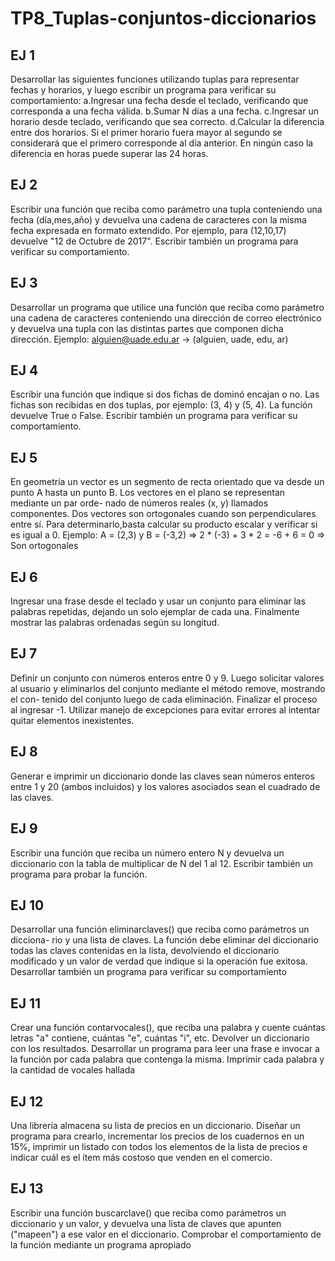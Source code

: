 # TP8_Tuplas-conjuntos-diccionarios
## EJ 1
Desarrollar las siguientes funciones utilizando tuplas para representar fechas y horarios, y luego escribir un programa para verificar su comportamiento:
a.Ingresar una fecha desde el teclado, verificando que corresponda a una fecha válida. 
b.Sumar N días a una fecha. 
c.Ingresar un horario desde teclado, verificando que sea correcto. 
d.Calcular la diferencia entre dos horarios. Si el primer horario fuera mayor al segundo se considerará que el primero corresponde al día anterior. En ningún caso la diferencia en horas puede superar las 24 horas.
## EJ 2
Escribir una función que reciba como parámetro una tupla conteniendo una fecha (día,mes,año) y devuelva una cadena de caracteres con la misma fecha expresada en formato extendido. Por ejemplo, para (12,10,17) devuelve "12 de Octubre de 2017". Escribir también un programa para verificar su comportamiento.
## EJ 3
Desarrollar un programa que utilice una función que reciba como parámetro una cadena de caracteres conteniendo una dirección de correo electrónico y devuelva una tupla con las distintas partes que componen dicha dirección. Ejemplo: alguien@uade.edu.ar -> (alguien, uade, edu, ar)
## EJ 4
Escribir una función que indique si dos fichas de dominó encajan o no. Las fichas son recibidas en dos tuplas, por ejemplo: (3, 4) y (5, 4). La función devuelve True o False. Escribir también un programa para verificar su comportamiento.
## EJ 5
En geometría un vector es un segmento de recta orientado que va desde un punto A hasta un punto B. Los vectores en el plano se representan mediante un par orde- nado de números reales (x, y) llamados componentes. 
Dos vectores son ortogonales cuando son perpendiculares entre sí. Para determinarlo,basta calcular su producto escalar y verificar si es igual a 0. Ejemplo: A = (2,3) y B = (-3,2) => 2 * (-3) + 3 * 2 = -6 + 6 = 0 => Son ortogonales
## EJ 6
Ingresar una frase desde el teclado y usar un conjunto para eliminar las palabras repetidas, dejando un solo ejemplar de cada una. Finalmente mostrar las palabras ordenadas según su longitud.
## EJ 7
Definir un conjunto con números enteros entre 0 y 9. Luego solicitar valores al usuario y eliminarlos del conjunto mediante el método remove, mostrando el con- tenido del conjunto luego de cada eliminación. Finalizar el proceso al ingresar -1. Utilizar manejo de excepciones para evitar errores al intentar quitar elementos inexistentes.
## EJ 8
Generar e imprimir un diccionario donde las claves sean números enteros entre 1 y 20 (ambos incluidos) y los valores asociados sean el cuadrado de las claves.
## EJ 9
Escribir una función que reciba un número entero N y devuelva un diccionario con la tabla de multiplicar de N del 1 al 12. Escribir también un programa para probar la función.
## EJ 10
Desarrollar una función eliminarclaves() que reciba como parámetros un dicciona- rio y una lista de claves. La función debe eliminar del diccionario todas las claves contenidas en la lista, devolviendo el diccionario modificado y un valor de verdad que indique si la operación fue exitosa. Desarrollar también un programa para verificar su comportamiento
## EJ 11
Crear una función contarvocales(), que reciba una palabra y cuente cuántas letras "a" contiene, cuántas "e", cuántas "i", etc. Devolver un diccionario con los resultados. Desarrollar un programa para leer una frase e invocar a la función por cada palabra que contenga la misma. Imprimir cada palabra y la cantidad de vocales hallada
## EJ 12
Una librería almacena su lista de precios en un diccionario. Diseñar un programa para crearlo, incrementar los precios de los cuadernos en un 15%, imprimir un listado con todos los elementos de la lista de precios e indicar cuál es el ítem más costoso que venden en el comercio.
## EJ 13
Escribir una función buscarclave() que reciba como parámetros un diccionario y un valor, y devuelva una lista de claves que apunten ("mapeen") a ese valor en el diccionario. Comprobar el comportamiento de la función mediante un programa apropiado
